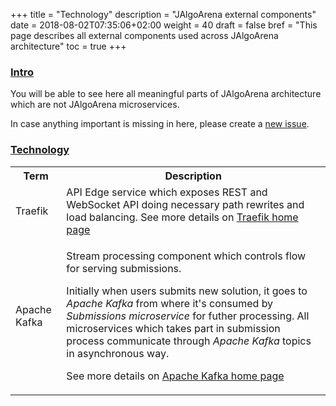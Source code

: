 +++
title = "Technology"
description = "JAlgoArena external components"
date = 2018-08-02T07:35:06+02:00
weight = 40
draft = false
bref = "This page describes all external components used across JAlgoArena architecture"
toc = true
+++

<h3 class="section-head" id="h-intro"><a href="#h-intro">Intro</a></h3>

You will be able to see here all meaningful parts of JAlgoArena architecture which are not JAlgoArena microservices. 

In case anything important is missing in here, please create a [new issue](https://github.com/jalgoarena/JAlgoArena/issues/new).

<h3 class="section-head" id="h-technology"><a href="#h-technology">Technology</a></h3>

<table class="bordered striped">
    <tr>
        <th>Term</th>
        <th>Description</th>
    </tr>
    <tr>
        <td>Traefik</td>
        <td>API Edge service which exposes REST and WebSocket API doing necessary path rewrites and load balancing. See more details on <a href="https://traefik.io/" target="_blank">Traefik home page</a></td>
    </tr>
    <tr>
        <td>Apache Kafka</td>
        <td>
            <p>Stream processing component which controls flow for serving submissions.</p> 
            <p>Initially when users submits new solution, it goes to <em>Apache Kafka</em> from where it's consumed by <em>Submissions microservice</em> for futher processing. 
            All microservices which takes part in submission process communicate through <em>Apache Kafka</em> topics in asynchronous way.</p> 
            <p>See more details on <a href="https://kafka.apache.org/" target="_blank">Apache Kafka home page</a></p>
        </td>
    </tr>
</table>